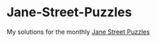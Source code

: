 # Jane-Street-Puzzles

My solutions for the monthly [Jane Street Puzzles](https://www.janestreet.com/puzzles)
